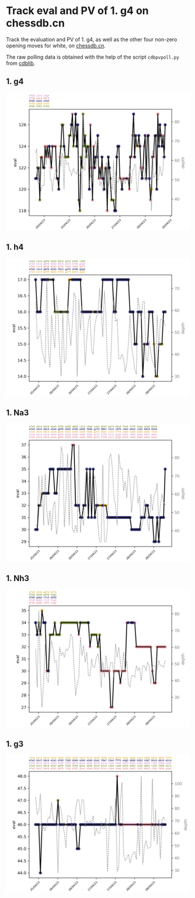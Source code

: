 # Track eval and PV of 1. g4 on chessdb.cn

Track the evaluation and PV of 1. g4, as well as the other four non-zero
opening moves for white, on [chessdb.cn](https://chessdb.cn/queryc_en/).

The raw polling data is obtained with the help of the script
`cdbpvpoll.py` from [cdblib](https://github.com/robertnurnberg/cdblib).

## 1. g4
<p align="center">
  <img src="g4.png?raw=true">
</p>

## 1. h4
<p align="center">
  <img src="h4.png?raw=true">
</p>

## 1. Na3
<p align="center">
  <img src="Na3.png?raw=true">
</p>

## 1. Nh3
<p align="center">
  <img src="Nh3.png?raw=true">
</p>

## 1. g3
<p align="center">
  <img src="f3.png?raw=true">
</p>

